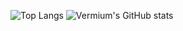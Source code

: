 ![Top Langs](https://github-readme-stats.vercel.app/api/top-langs/?username=vermiumsifell)
![Vermium's GitHub stats](https://github-readme-stats.vercel.app/api?username=vermiumsifell)
